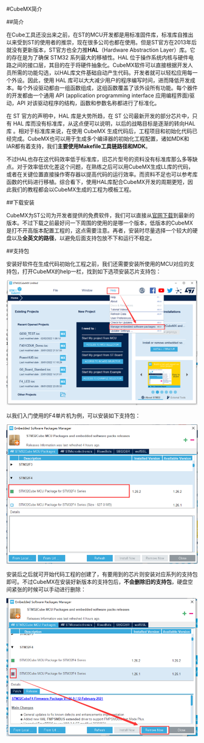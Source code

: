 #CubeMX简介

##简介

在Cube工具还没出来之前，在ST的MCU开发都是用标准固件库，标准库自推出以来受到ST的使用者的推崇，现在很多公司也都在使用。但是ST官方在2013年后就没有更新版本，ST官方也全力推**HAL**（Hardware Abstraction Layer）库。它的存在是为了确保 STM32 系列最大的移植性。HAL 位于操作系统内核与硬件电路之间的接口层，其目的在于将硬件抽象化。CubeMX软件可以直接根据开发人员所需的功能勾选，以HAL库文件基础自动产生代码。开发者就可以轻松应用每一个外设。因此，使用 HAL 库可以大大减少用户的程序编写时间，进而降低开发成本。每个外设驱动都由一组函数组成，这组函数覆盖了该外设所有功能。每个器件的开发都由一个通用 API (application programming interface 应用编程界面)驱动，API 对该驱动程序的结构，函数和参数名称都进行了标准化。

在 ST 官方的声明中，HAL 库是大势所趋，在 ST 公司最新开发的部分芯片中，只有 HAL 库而没有标准库，从这点便可以说明，以后的战略目标是逐渐的转向HAL 库 。相对于标准库来说，在使用 CubeMX 生成代码后，工程项目和初始化代码已经完成。CubeMX也可以用于生成多个编译器的初始化工程配置，诸如MDK和IAR都有着支持，我们**主要使用Makefile工具链路径和MDK**。

不过HAL也存在这代码效率低于标准库，旧芯片型号的资料没有标准库那么多等缺点。对于效率低优化差这个问题，在熟练之后可以用CubeMX生成LL库的代码，或者在关键位置直接操作寄存器以提高代码的运行效率。而资料不足也可以参考库函数的代码进行移植。综合看下，使用HAL库配合CubeMX开发的周期更短，因此我们的教程都会以CubeMX生成的工程为模板工程。

##下载安装

CubeMX为ST公司为开发者提供的免费软件，我们可以直接从[官网下载](https://www.st.com/zh/development-tools/stm32cubemx.html#overview&secondary=st-get-software)到最新的版本。不过下载之前最好问一下周围的使用的是哪一个版本，低版本的CubeMX是打不开高版本配置工程的，这点需要注意。再者，安装时尽量选择一个较大的硬盘以及**全英文的路径**，以避免后面支持包放不下和运行不稳定。

##支持包

安装好软件在生成代码初始化工程之前，我们还需要安装所使用的MCU对应的支持包，打开CubeMX的help一栏，找到如下选项安装芯片支持包：

![安装支持包](assets\安装支持包.png)

以我们入门使用的F4单片机为例，可以安装如下支持包：

![安装F4支持包](assets\安装F4支持包.png)

安装后之后就可开始代码工程的创建了，有要用到的芯片则安装对应系列的支持包即可。不过CubeMX在安装好新版本的支持包后，**不会删除旧的支持包**，硬盘空间紧张的时候可以手动进行删除：

![删除支持包](assets\删除支持包.png)


